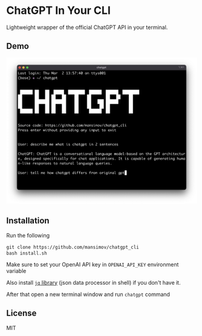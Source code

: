 # ChatGPT In Your CLI

Lightweight wrapper of the official ChatGPT API in your terminal.

## Demo

![ChatGPT](screenshot.png)

## Installation

Run the following

```
git clone https://github.com/mansimov/chatgpt_cli
bash install.sh
```

Make sure to set your OpenAI API key in `OPENAI_API_KEY` environment variable

Also install [`jq` library](https://stedolan.github.io/jq/download/) (json data processor in shell) if you don't have it.

After that open a new terminal window and run `chatgpt` command

## License

MIT
